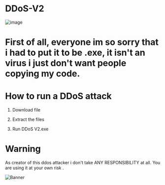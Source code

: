 # DDoS-V2

 ![image](https://github.com/user-attachments/assets/d8fe5aac-76b8-4886-8c57-1991dd381dcd)

# First of all, everyone im so sorry that i had to put it to be .exe, it isn't an virus i just don't want people copying my code.


# How to run a DDoS attack

1. Download file

2. Extract the files

3. Run DDoS V2.exe 

# Warning

As creator of this ddos attacker i don't take ANY RESPONSIBILITY at all.
You are using it at your own risk .

![Banner](./image/banner.png)
